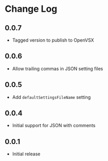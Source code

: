 # Change Log

## 0.0.7

- Tagged version to publish to OpenVSX

## 0.0.6

- Allow trailing commas in JSON setting files

## 0.0.5

- Add `defaultSettingsFileName` setting

## 0.0.4

- Initial support for JSON with comments

## 0.0.1

- Initial release
